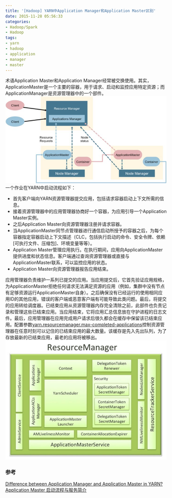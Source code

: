 ```yaml
---
title: '[Hadoop] YARN中Application Manager和Application Master区别'
date: 2015-11-28 05:56:33
categories: 
- Hadoop/Spark
- Hadoop
tags: 
- yarn
- hadoop
- application
- manager
- master
---
```

术语Application Master和Application Manager经常被交换使用。其实，ApplicationMaster是一个主要的容器，用于请求、启动和监控应用特定资源；而ApplicationManager是资源管理器中的一个部件。
![[Hadoop] YARN中Application Manager和Application Master区别](/images/2015/11/0026uWfMgy71U5fKi7T91.jpg)
一个作业在YARN中启动流程如下：
- 首先客户端向YARN资源管理器提交应用，包括请求容器启动上下文所需的信息。
- 接着资源管理器中的应用管理器协商好一个容器，为应用引导一个Application Master实例。
- 之后Application Master向资源管理器注册并请求容器。
- 当ApplicationMaster同节点管理器进行通信启动所授予的容器之后，为每个容器指定容器启动上下文描述（CLC，包括执行启动的命令、安全令牌、依赖[可执行文件、压缩包]、环境变量等等）。
- Application Master管理应用执行。在执行期间，应用向ApplicationMaster提供进度和状态信息。客户端通过查询资源管理器或直接与ApplicationMaster联系，可以监控应用的状态。
- Application Master向资源管理器报告应用结束。

应用管理器负责维护一系列已提交的应用。当应用提交后，它首先验证应用规格，为ApplicationMaster拒绝任何请求无法满足资源的应用（例如，集群中没有节点有足够资源运行ApplicationMaster自身）。之后确保没有已经运行的使用相同应用ID的其他应用，错误的客户端或恶意客户端有可能导致此类问题。最后，将提交的应用转给调度器。已结束应用从资源管理器内存完全清除之前，此部件也负责记录和管理这些已结束应用。当应用结束，它将应用汇总信息放在守护进程的日志文件。最后，应用管理器在应用完成用户请求后很久都会在缓存中保留该已结束应用。配置参数[yarn.resourcemanager.max-completed-applications](http://hadoop.apache.org/docs/current/hadoop-yarn/hadoop-yarn-common/yarn-default.xml)控制资源管理器在任意时刻可以记住的已结束应用的最大数量。该缓存是先入先出队列，为了存放最新的已结束应用，最老的应用将被移出。
![[Hadoop] YARN中Application Manager和Application Master区别](/images/2015/11/0026uWfMzy72ZqCTf0S1a.jpg)

### 参考

[Difference between Application Manager and Application Master in YARN?](http://stackoverflow.com/questions/30967247/difference-between-application-manager-and-application-master-in-yarn)    
[Application Master 启动流程与服务简介](http://www.veryhuo.com/a/view/1370.html)    